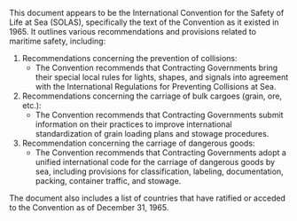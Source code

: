 This document appears to be the International Convention for the Safety of Life at Sea (SOLAS), specifically the text of the Convention as it existed in 1965. It outlines various recommendations and provisions related to maritime safety, including:

1. Recommendations concerning the prevention of collisions:
	* The Convention recommends that Contracting Governments bring their special local rules for lights, shapes, and signals into agreement with the International Regulations for Preventing Collisions at Sea.
2. Recommendations concerning the carriage of bulk cargoes (grain, ore, etc.):
	* The Convention recommends that Contracting Governments submit information on their practices to improve international standardization of grain loading plans and stowage procedures.
3. Recommendation concerning the carriage of dangerous goods:
	* The Convention recommends that Contracting Governments adopt a unified international code for the carriage of dangerous goods by sea, including provisions for classification, labeling, documentation, packing, container traffic, and stowage.

The document also includes a list of countries that have ratified or acceded to the Convention as of December 31, 1965.